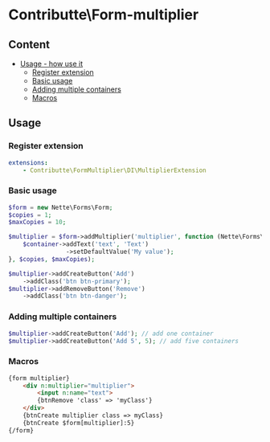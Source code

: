 # Contributte\Form-multiplier

## Content

- [Usage - how use it](#usage)
    - [Register extension](#register-extension)
    - [Basic usage](#basic-usage)
    - [Adding multiple containers](#adding-multiple-containers)
    - [Macros](#macros)

## Usage

### Register extension

```yaml
extensions:
    - Contributte\FormMultiplier\DI\MultiplierExtension
```

### Basic usage

```php
$form = new Nette\Forms\Form;
$copies = 1;
$maxCopies = 10;

$multiplier = $form->addMultiplier('multiplier', function (Nette\Forms\Container $container, Nette\Forms\Form $form) {
    $container->addText('text', 'Text')
                ->setDefaultValue('My value');
}, $copies, $maxCopies);

$multiplier->addCreateButton('Add')
	->addClass('btn btn-primary');
$multiplier->addRemoveButton('Remove')
	->addClass('btn btn-danger');
```

### Adding multiple containers

```php
$multiplier->addCreateButton('Add'); // add one container
$multiplier->addCreateButton('Add 5', 5); // add five containers
```

### Macros

```html
{form multiplier}
	<div n:multiplier="multiplier">
		<input n:name="text">
		{btnRemove 'class' => 'myClass'}
	</div>
	{btnCreate multiplier class => myClass}
	{btnCreate $form[multiplier]:5}
{/form}
```
